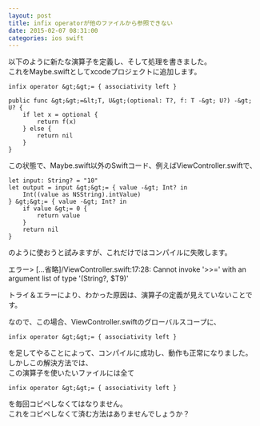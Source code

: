 ```yaml
---
layout: post
title: infix operatorが他のファイルから参照できない
date: 2015-02-07 08:31:00
categories: ios swift
---
```

<p>以下のように新たな演算子を定義し、そして処理を書きました。<br>
これをMaybe.swiftとしてxcodeプロジェクトに追加します。</p>

```
infix operator &gt;&gt;= { associativity left }

public func &gt;&gt;=&lt;T, U&gt;(optional: T?, f: T -&gt; U?) -&gt; U? {
    if let x = optional {
        return f(x)
    } else {
        return nil
    }
}
```

<p>この状態で、Maybe.swift以外のSwiftコード、例えばViewController.swiftで、</p>

```
let input: String? = "10"
let output = input &gt;&gt;= { value -&gt; Int? in
    Int((value as NSString).intValue)
} &gt;&gt;= { value -&gt; Int? in
    if value &gt;= 0 {
        return value
    }
    return nil
}
```

<p>のように使おうと試みますが、これだけではコンパイルに失敗します。</p>

<p>エラー> [...省略]/ViewController.swift:17:28: Cannot invoke '>>=' with an argument list of type '(String?, $T9)'</p>

<p>トライ＆エラーにより、わかった原因は、演算子の定義が見えていないことです。</p>

<p>なので、この場合、ViewController.swiftのグローバルスコープに、</p>

```
infix operator &gt;&gt;= { associativity left }
```

<p>を足してやることによって、コンパイルに成功し、動作も正常になりました。<br>
しかしこの解決方法では、<br>
この演算子を使いたいファイルには全て</p>

```
infix operator &gt;&gt;= { associativity left }
```

<p>を毎回コピペしなくてはなりません。<br>
これをコピペしなくて済む方法はありませんでしょうか？</p>
